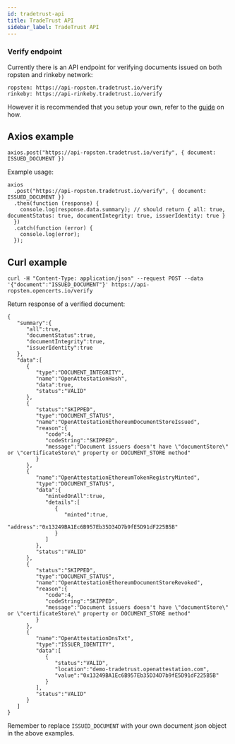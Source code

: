```yaml
---
id: tradetrust-api
title: TradeTrust API
sidebar_label: TradeTrust API
---
```


### Verify endpoint

Currently there is an API endpoint for verifying documents issued on both ropsten and rinkeby network:

```
ropsten: https://api-ropsten.tradetrust.io/verify
rinkeby: https://api-rinkeby.tradetrust.io/verify

```

However it is recommended that you setup your own, refer to the <a href="/docs/appendix/infrastructure-template#verify">guide</a> on how.

## Axios example

`axios.post("https://api-ropsten.tradetrust.io/verify", { document: ISSUED_DOCUMENT })`

Example usage:

```
axios
  .post("https://api-ropsten.tradetrust.io/verify", { document: ISSUED_DOCUMENT })
  .then(function (response) {
    console.log(response.data.summary); // should return { all: true, documentStatus: true, documentIntegrity: true, issuerIdentity: true }
  })
  .catch(function (error) {
    console.log(error);
  });
```

## Curl example

`curl -H "Content-Type: application/json" --request POST --data '{"document":"ISSUED_DOCUMENT"}' https://api-ropsten.opencerts.io/verify`

Return response of a verified document:

```
{
   "summary":{
      "all":true,
      "documentStatus":true,
      "documentIntegrity":true,
      "issuerIdentity":true
   },
   "data":[
      {
         "type":"DOCUMENT_INTEGRITY",
         "name":"OpenAttestationHash",
         "data":true,
         "status":"VALID"
      },
      {
         "status":"SKIPPED",
         "type":"DOCUMENT_STATUS",
         "name":"OpenAttestationEthereumDocumentStoreIssued",
         "reason":{
            "code":4,
            "codeString":"SKIPPED",
            "message":"Document issuers doesn't have \"documentStore\" or \"certificateStore\" property or DOCUMENT_STORE method"
         }
      },
      {
         "name":"OpenAttestationEthereumTokenRegistryMinted",
         "type":"DOCUMENT_STATUS",
         "data":{
            "mintedOnAll":true,
            "details":[
               {
                  "minted":true,
                  "address":"0x13249BA1Ec6B957Eb35D34D7b9fE5D91dF225B5B"
               }
            ]
         },
         "status":"VALID"
      },
      {
         "status":"SKIPPED",
         "type":"DOCUMENT_STATUS",
         "name":"OpenAttestationEthereumDocumentStoreRevoked",
         "reason":{
            "code":4,
            "codeString":"SKIPPED",
            "message":"Document issuers doesn't have \"documentStore\" or \"certificateStore\" property or DOCUMENT_STORE method"
         }
      },
      {
         "name":"OpenAttestationDnsTxt",
         "type":"ISSUER_IDENTITY",
         "data":[
            {
               "status":"VALID",
               "location":"demo-tradetrust.openattestation.com",
               "value":"0x13249BA1Ec6B957Eb35D34D7b9fE5D91dF225B5B"
            }
         ],
         "status":"VALID"
      }
   ]
}
```

Remember to replace `ISSUED_DOCUMENT` with your own document json object in the above examples.

